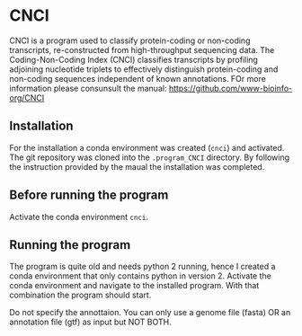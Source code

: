 # CNCI 
CNCI is a program used to classify protein-coding or non-coding transcripts, re-constructed from high-throughput sequencing data. The Coding-Non-Coding Index (CNCI) classifies transcripts by profiling adjoining nucleotide triplets to effectively distinguish protein-coding and non-coding sequences independent of known annotations.
FOr more information please consunsult the manual: https://github.com/www-bioinfo-org/CNCI

## Installation  
For the installation a conda environment was created (`cnci`) and activated. The git repository was cloned into the `.program_CNCI` directory. By following the instruction provided by the maual the installation was completed. 

## Before running the program 
Activate the conda environment `cnci`. 

## Running the program 
The program is quite old and needs python 2 running, hence I created a conda environment that only contains python in version 2. Activate the conda environment and navigate to the installed program. With that combination the program should start. 

Do not specify the annottaion. You can only use a genome file (fasta) OR an annotation file (gtf) as input but NOT BOTH. 